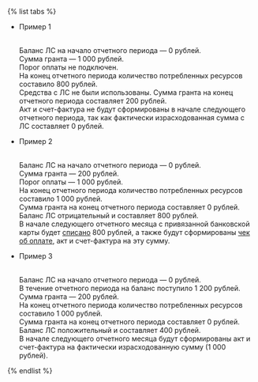 {% list tabs %}


- Пример 1

  <br>Баланс ЛС на начало отчетного периода — 0 рублей.
  <br>Сумма гранта — 1 000 рублей.
  <br>Порог оплаты не подключен.
  <br>На конец отчетного периода количество потребленных ресурсов составило 800 рублей.
  <br>Средства с ЛС не были использованы. Сумма гранта на конец отчетного периода составляет 200 рублей.
  <br>Акт и счет-фактура не будут сформированы в начале следующего отчетного периода, так как фактически израсходованная сумма с ЛС составляет 0 рублей.

- Пример 2

  <br>Баланс ЛС на начало отчетного периода — 0 рублей.
  <br>Сумма гранта — 200 рублей.
  <br>Порог оплаты — 1 000 рублей.
  <br>На конец отчетного периода количество потребленных ресурсов составило 1 000 рублей.
  <br>Сумма гранта на конец отчетного периода составляет 0 рублей. Баланс ЛС отрицательный и составляет 800 рублей.
  <br>В начале следующего отчетного месяца с привязанной банковской карты будет [списано](../payment/payment-methods-card-business.md#write-off) 800 рублей, а также будут сформированы [чек об оплате](../concepts/business-bill.md), акт и счет-фактура на эту сумму.

- Пример 3

  <br>Баланс ЛС на начало отчетного периода — 0 рублей.
  <br>В течение отчетного периода на баланс поступило 1 200 рублей.
  <br>Сумма гранта — 200 рублей.
  <br>На конец отчетного периода количество потребленных ресурсов составило 1 000 рублей.
  <br>Сумма гранта на конец отчетного периода составляет 0 рублей. Баланс ЛС положительный и составляет 400 рублей.
  <br>В начале следующего отчетного месяца будут сформированы акт и счет-фактура на фактически израсходованную сумму (1 000 рублей).



{% endlist %}